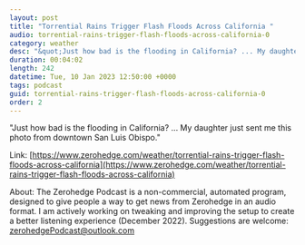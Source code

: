 ```yaml
---
layout: post
title: "Torrential Rains Trigger Flash Floods Across California "
audio: torrential-rains-trigger-flash-floods-across-california-0
category: weather
desc: "&quot;Just how bad is the flooding in California? ... My daughter just sent me this photo from downtown San Luis Obispo.&quot; "
duration: 00:04:02
length: 242
datetime: Tue, 10 Jan 2023 12:50:00 +0000
tags: podcast
guid: torrential-rains-trigger-flash-floods-across-california-0
order: 2
---
```

&quot;Just how bad is the flooding in California? ... My daughter just sent me this photo from downtown San Luis Obispo.&quot; 

Link: [https://www.zerohedge.com/weather/torrential-rains-trigger-flash-floods-across-california](https://www.zerohedge.com/weather/torrential-rains-trigger-flash-floods-across-california)

About: The Zerohedge Podcast is a non-commercial, automated program, designed to give people a way to get news from Zerohedge in an audio format.  I am actively working on tweaking and improving the setup to create a better listening experience (December 2022).  Suggestions are welcome: [zerohedgePodcast@outlook.com](mailto:zerohedgePodcast@outlook.com)